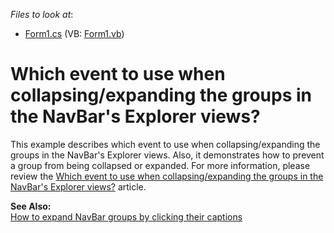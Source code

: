 <!-- default file list -->
*Files to look at*:

* [Form1.cs](./CS/Form1.cs) (VB: [Form1.vb](./VB/Form1.vb))
<!-- default file list end -->
# Which event to use when collapsing/expanding the groups in the NavBar's Explorer views?


<p>This example describes which event to use when collapsing/expanding the groups in the NavBar's Explorer views. Also, it demonstrates how to prevent a group from being collapsed or expanded. For more information, please review the <a href="https://www.devexpress.com/Support/Center/p/A677">Which event to use when collapsing/expanding the groups in the NavBar's Explorer views?</a> article.</p><p><strong>See Also:</strong><br />
<a href="https://www.devexpress.com/Support/Center/p/A2726">How to expand NavBar groups by clicking their captions</a></p>

<br/>


